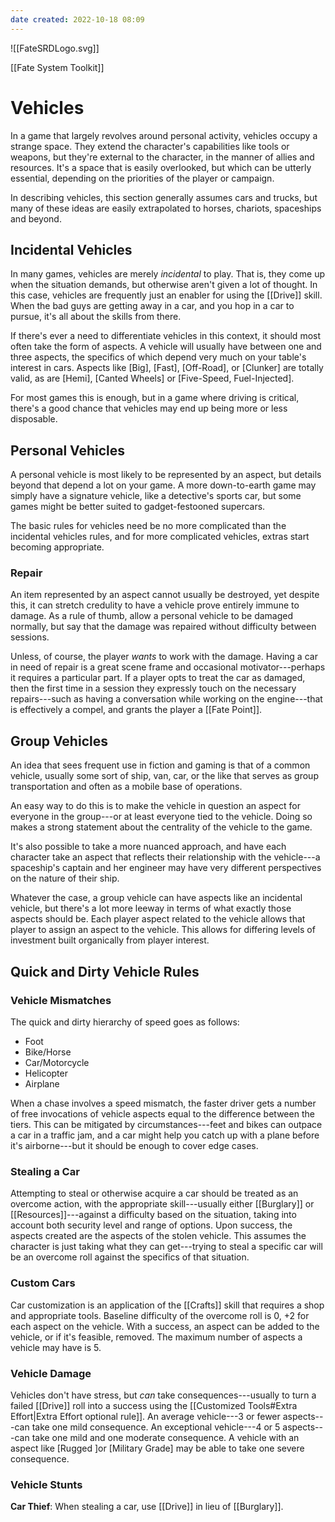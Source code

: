 ```yaml
---
date created: 2022-10-18 08:09
---
```


![[FateSRDLogo.svg]]

[[Fate System Toolkit]]

# Vehicles

In a game that largely revolves around personal activity, vehicles occupy a strange space. They extend the character's capabilities like tools or weapons, but they're external to the character, in the manner of allies and resources. It's a space that is easily overlooked, but which can be utterly essential, depending on the priorities of the player or campaign.

In describing vehicles, this section generally assumes cars and trucks, but many of these ideas are easily extrapolated to horses, chariots, spaceships and beyond.

## Incidental Vehicles

In many games, vehicles are merely _incidental_ to play. That is, they come up when the situation demands, but otherwise aren't given a lot of thought. In this case, vehicles are frequently just an enabler for using the [[Drive]] skill. When the bad guys are getting away in a car, and you hop in a car to pursue, it's all about the skills from there.

If there's ever a need to differentiate vehicles in this context, it should most often take the form of aspects. A vehicle will usually have between one and three aspects, the specifics of which depend very much on your table's interest in cars. Aspects like [Big], [Fast], [Off-Road], or [Clunker] are totally valid, as are [Hemi], [Canted Wheels] or [Five-Speed, Fuel-Injected].

For most games this is enough, but in a game where driving is critical, there's a good chance that vehicles may end up being more or less disposable.

## Personal Vehicles

A personal vehicle is most likely to be represented by an aspect, but details beyond that depend a lot on your game. A more down-to-earth game may simply have a signature vehicle, like a detective's sports car, but some games might be better suited to gadget-festooned supercars.

The basic rules for vehicles need be no more complicated than the incidental vehicles rules, and for more complicated vehicles, extras start becoming appropriate.

### Repair

An item represented by an aspect cannot usually be destroyed, yet despite this, it can stretch credulity to have a vehicle prove entirely immune to damage. As a rule of thumb, allow a personal vehicle to be damaged normally, but say that the damage was repaired without difficulty between sessions.

Unless, of course, the player _wants_ to work with the damage. Having a car in need of repair is a great scene frame and occasional motivator---perhaps it requires a particular part. If a player opts to treat the car as damaged, then the first time in a session they expressly touch on the necessary repairs---such as having a conversation while working on the engine---that is effectively a compel, and grants the player a [[Fate Point]].

## Group Vehicles

An idea that sees frequent use in fiction and gaming is that of a common vehicle, usually some sort of ship, van, car, or the like that serves as group transportation and often as a mobile base of operations.

An easy way to do this is to make the vehicle in question an aspect for everyone in the group---or at least everyone tied to the vehicle. Doing so makes a strong statement about the centrality of the vehicle to the game.

It's also possible to take a more nuanced approach, and have each character take an aspect that reflects their relationship with the vehicle---a spaceship's captain and her engineer may have very different perspectives on the nature of their ship.

Whatever the case, a group vehicle can have aspects like an incidental vehicle, but there's a lot more leeway in terms of what exactly those aspects should be. Each player aspect related to the vehicle allows that player to assign an aspect to the vehicle. This allows for differing levels of investment built organically from player interest.

## Quick and Dirty Vehicle Rules

### Vehicle Mismatches

The quick and dirty hierarchy of speed goes as follows:

- Foot
- Bike/Horse
- Car/Motorcycle
- Helicopter
- Airplane

When a chase involves a speed mismatch, the faster driver gets a number of free invocations of vehicle aspects equal to the difference between the tiers. This can be mitigated by circumstances---feet and bikes can outpace a car in a traffic jam, and a car might help you catch up with a plane before it's airborne---but it should be enough to cover edge cases.

### Stealing a Car

Attempting to steal or otherwise acquire a car should be treated as an overcome action, with the appropriate skill---usually either [[Burglary]] or [[Resources]]---against a difficulty based on the situation, taking into account both security level and range of options. Upon success, the aspects created are the aspects of the stolen vehicle. This assumes the character is just taking what they can get---trying to steal a specific car will be an overcome roll against the specifics of that situation.

### Custom Cars

Car customization is an application of the [[Crafts]] skill that requires a shop and appropriate tools. Baseline difficulty of the overcome roll is 0, +2 for each aspect on the vehicle. With a success, an aspect can be added to the vehicle, or if it's feasible, removed. The maximum number of aspects a vehicle may have is 5.

### Vehicle Damage

Vehicles don't have stress, but _can_ take consequences---usually to turn a failed [[Drive]] roll into a success using the [[Customized Tools#Extra Effort|Extra Effort optional rule]].  An average vehicle---3 or fewer aspects---can take one mild consequence. An exceptional vehicle---4 or 5 aspects---can take one mild and one moderate consequence. A vehicle with an aspect like [Rugged ]or [Military Grade] may be able to take one severe consequence.

### Vehicle Stunts

**Car Thief**: When stealing a car, use [[Drive]] in lieu of [[Burglary]].

